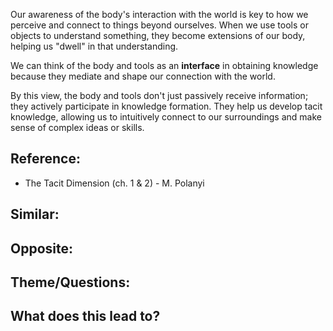 Our awareness of the body's interaction with the world is key to how we perceive and connect to things beyond ourselves. When we use tools or objects to understand something, they become extensions of our body, helping us "dwell" in that understanding.

We can think of the body and tools as an **interface** in obtaining knowledge because they mediate and shape our connection with the world.

By this view, the body and tools don't just passively receive information; they actively participate in knowledge formation. They help us develop tacit knowledge, allowing us to intuitively connect to our surroundings and make sense of complex ideas or skills.

## Reference:
- The Tacit Dimension (ch. 1 & 2) - M. Polanyi

## Similar:

## Opposite: 

## Theme/Questions:

## What does this lead to?